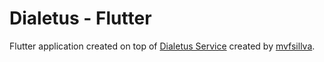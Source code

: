# Dialetus - Flutter

Flutter application created on top of [Dialetus Service](https://github.com/mvfsillva/dialetus-service) created by [mvfsillva](https://github.com/mvfsillva).